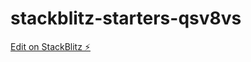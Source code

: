 # stackblitz-starters-qsv8vs

[Edit on StackBlitz ⚡️](https://stackblitz.com/edit/stackblitz-starters-qsv8vs)